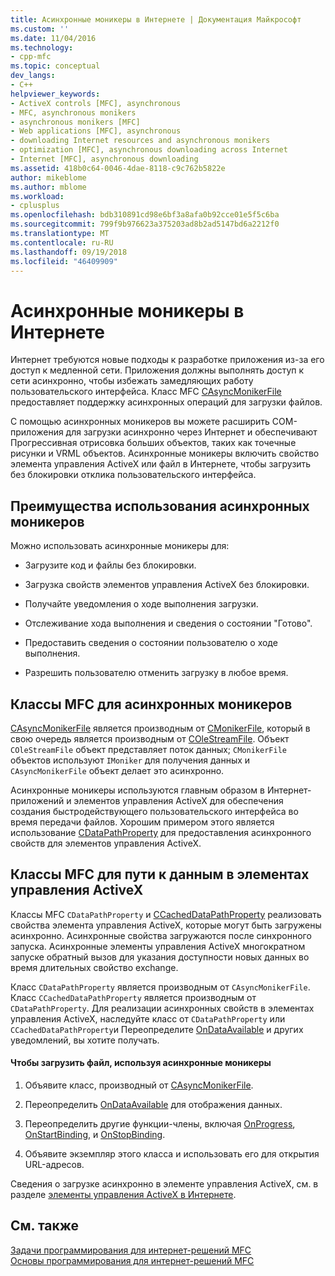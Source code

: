 ```yaml
---
title: Асинхронные моникеры в Интернете | Документация Майкрософт
ms.custom: ''
ms.date: 11/04/2016
ms.technology:
- cpp-mfc
ms.topic: conceptual
dev_langs:
- C++
helpviewer_keywords:
- ActiveX controls [MFC], asynchronous
- MFC, asynchronous monikers
- asynchronous monikers [MFC]
- Web applications [MFC], asynchronous
- downloading Internet resources and asynchronous monikers
- optimization [MFC], asynchronous downloading across Internet
- Internet [MFC], asynchronous downloading
ms.assetid: 418b0c64-0046-4dae-8118-c9c762b5822e
author: mikeblome
ms.author: mblome
ms.workload:
- cplusplus
ms.openlocfilehash: bdb310891cd98e6bf3a8afa0b92cce01e5f5c6ba
ms.sourcegitcommit: 799f9b976623a375203ad8b2ad5147bd6a2212f0
ms.translationtype: MT
ms.contentlocale: ru-RU
ms.lasthandoff: 09/19/2018
ms.locfileid: "46409909"
---
```

# <a name="asynchronous-monikers-on-the-internet"></a>Асинхронные моникеры в Интернете

Интернет требуются новые подходы к разработке приложения из-за его доступ к медленной сети. Приложения должны выполнять доступ к сети асинхронно, чтобы избежать замедляющих работу пользовательского интерфейса. Класс MFC [CAsyncMonikerFile](../mfc/reference/casyncmonikerfile-class.md) предоставляет поддержку асинхронных операций для загрузки файлов.

С помощью асинхронных моникеров вы можете расширить COM-приложения для загрузки асинхронно через Интернет и обеспечивают Прогрессивная отрисовка больших объектов, таких как точечные рисунки и VRML объектов. Асинхронные моникеры включить свойство элемента управления ActiveX или файл в Интернете, чтобы загрузить без блокировки отклика пользовательского интерфейса.

## <a name="advantages-of-asynchronous-monikers"></a>Преимущества использования асинхронных моникеров

Можно использовать асинхронные моникеры для:

- Загрузите код и файлы без блокировки.

- Загрузка свойств элементов управления ActiveX без блокировки.

- Получайте уведомления о ходе выполнения загрузки.

- Отслеживание хода выполнения и сведения о состоянии "Готово".

- Предоставить сведения о состоянии пользователю о ходе выполнения.

- Разрешить пользователю отменить загрузку в любое время.

## <a name="mfc-classes-for-asynchronous-monikers"></a>Классы MFC для асинхронных моникеров

[CAsyncMonikerFile](../mfc/reference/casyncmonikerfile-class.md) является производным от [CMonikerFile](../mfc/reference/cmonikerfile-class.md), который в свою очередь является производным от [COleStreamFile](../mfc/reference/colestreamfile-class.md). Объект `COleStreamFile` объект представляет поток данных; `CMonikerFile` объектов используют `IMoniker` для получения данных и `CAsyncMonikerFile` объект делает это асинхронно.

Асинхронные моникеры используются главным образом в Интернет-приложений и элементов управления ActiveX для обеспечения создания быстродействующего пользовательского интерфейса во время передачи файлов. Хорошим примером этого является использование [CDataPathProperty](../mfc/reference/cdatapathproperty-class.md) для предоставления асинхронного свойств для элементов управления ActiveX.

## <a name="mfc-classes-for-data-paths-in-activex-controls"></a>Классы MFC для пути к данным в элементах управления ActiveX

Классы MFC `CDataPathProperty` и [CCachedDataPathProperty](../mfc/reference/ccacheddatapathproperty-class.md) реализовать свойства элемента управления ActiveX, которые могут быть загружены асинхронно. Асинхронные свойства загружаются после синхронного запуска. Асинхронные элементы управления ActiveX многократном запуске обратный вызов для указания доступности новых данных во время длительных свойство exchange.

Класс `CDataPathProperty` является производным от `CAsyncMonikerFile`. Класс `CCachedDataPathProperty` является производным от `CDataPathProperty`. Для реализации асинхронных свойств в элементах управления ActiveX, наследуйте класс от `CDataPathProperty` или `CCachedDataPathProperty`и Переопределите [OnDataAvailable](../mfc/reference/casyncmonikerfile-class.md#ondataavailable) и других уведомлений, вы хотите получать.

#### <a name="to-download-a-file-using-asynchronous-monikers"></a>Чтобы загрузить файл, используя асинхронные моникеры

1. Объявите класс, производный от [CAsyncMonikerFile](../mfc/reference/casyncmonikerfile-class.md).

1. Переопределить [OnDataAvailable](../mfc/reference/casyncmonikerfile-class.md#ondataavailable) для отображения данных.

1. Переопределить другие функции-члены, включая [OnProgress](../mfc/reference/casyncmonikerfile-class.md#onprogress), [OnStartBinding](../mfc/reference/casyncmonikerfile-class.md#onstartbinding), и [OnStopBinding](../mfc/reference/casyncmonikerfile-class.md#onstopbinding).

1. Объявите экземпляр этого класса и использовать его для открытия URL-адресов.

Сведения о загрузке асинхронно в элементе управления ActiveX, см. в разделе [элементы управления ActiveX в Интернете](../mfc/activex-controls-on-the-internet.md).

## <a name="see-also"></a>См. также

[Задачи программирования для интернет-решений MFC](../mfc/mfc-internet-programming-tasks.md)<br/>
[Основы программирования для интернет-решений MFC](../mfc/mfc-internet-programming-basics.md)

